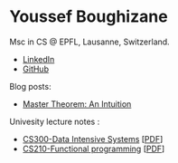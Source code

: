 
# Youssef Boughizane 


Msc in CS @ EPFL, Lausanne, Switzerland. 

* [LinkedIn](https://linkedin.com/in/youssef-boughizane-086247163) 
* [GitHub](https://github.com/youssef62)

Blog posts:

* [Master Theorem: An Intuition](master-thm.html) 
<!-- * [Intuition behind some probability concepts](prob-intuition.html)   -->

Univesity lecture notes : 

* [CS300-Data Intensive Systems](../lec-notes/DIS/Cours.html) [[PDF](../lec-notes/DIS/Cours.pdf)]
* [CS210-Functional programming](../lec-notes/FUNPROG/Cours.html) [[PDF](../lec-notes/FUNPROG/Cours.pdf)]